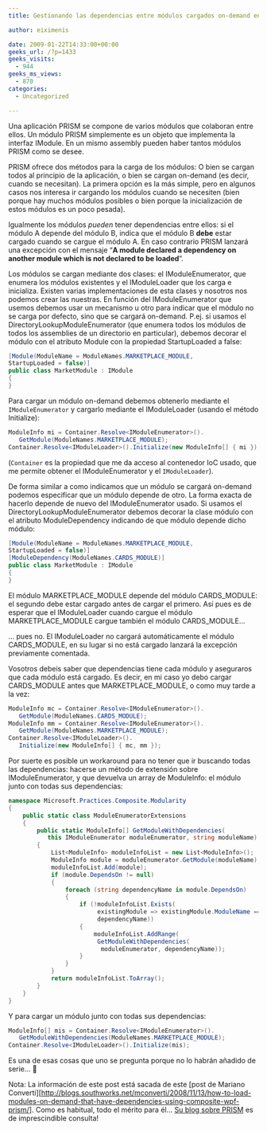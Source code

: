 ```yaml
---
title: Gestionando las dependencias entre módulos cargados on-demand en PRISM

author: eiximenis

date: 2009-01-22T14:33:00+00:00
geeks_url: /?p=1433
geeks_visits:
  - 944
geeks_ms_views:
  - 870
categories:
  - Uncategorized

---
```

Una aplicación PRISM se compone de varios módulos que colaboran entre ellos. Un módulo PRISM simplemente es un objeto que implementa la interfaz IModule. En un mismo assembly pueden haber tantos módulos PRISM como se desee.

<!--more-->

PRISM ofrece dos métodos para la carga de los módulos: O bien se cargan todos al principio de la aplicación, o bien se cargan on-demand (es decir, cuando se necesitan). La primera opción es la más simple, pero en algunos casos nos interesa ir cargando los módulos cuando se necesiten (bien porque hay muchos módulos posibles o bien porque la inicialización de estos módulos es un poco pesada).

Igualmente los módulos _pueden_ tener dependencias entre ellos: si el módulo A depende del módulo B, indica que el módulo B **debe** estar cargado cuando se cargue el módulo A. En caso contrario PRISM lanzará una excepción con el mensaje &ldquo;**A module declared a dependency on another module which is not declared to be loaded**&rdquo;.

Los módulos se cargan mediante dos clases: el IModuleEnumerator, que enumera los módulos existentes y el IModuleLoader que los carga e inicializa. Existen varias implementaciones de esta clases y nosotros nos podemos crear las nuestras. En función del IModuleEnumerator que usemos debemos usar un mecanismo u otro para indicar que el módulo no se carga por defecto, sino que se cargará on-demand. P.ej. si usamos el DirectoryLookupModuleEnumerator (que enumera todos los módulos de todos los assemblies de un directorio en particular), debemos decorar el módulo con el atributo Module con la propiedad StartupLoaded a false:

```cs
[Module(ModuleName = ModuleNames.MARKETPLACE_MODULE, 
StartupLoaded = false)]
public class MarketModule : IModule
{
}
```

Para cargar un módulo on-demand debemos obtenerlo mediante el `IModuleEnumerator` y cargarlo mediante el IModuleLoader (usando el método Initialize):

```cs
ModuleInfo mi = Container.Resolve<IModuleEnumerator>().
   GetModule(ModuleNames.MARKETPLACE_MODULE);
Container.Resolve<IModuleLoader>().Initialize(new ModuleInfo[] { mi });
```

(`Container` es la propiedad que me da acceso al contenedor IoC usado, que me permite obtener el IModuleEnumerator y el `IModuleLoader`).

De forma similar a como indicamos que un módulo se cargará on-demand podemos especificar que un módulo depende de otro. La forma exacta de hacerlo depende de nuevo del IModuleEnumerator usado. Si usamos el DirectoryLookupModuleEnumerator debemos decorar la clase módulo con el atributo ModuleDependency indicando de que módulo depende dicho módulo:

```cs
[Module(ModuleName = ModuleNames.MARKETPLACE_MODULE, 
StartupLoaded = false)]
[ModuleDependency(ModuleNames.CARDS_MODULE)]
public class MarketModule : IModule
{
}
```

El módulo MARKETPLACE\_MODULE depende del módulo CARDS\_MODULE: el segundo debe estar cargado antes de cargar el primero. Así pues es de esperar que el IModuleLoader cuando cargue el módulo MARKETPLACE\_MODULE cargue también el módulo CARDS\_MODULE...

... pues no. El IModuleLoader no cargará automáticamente el módulo CARDS_MODULE, en su lugar si no está cargado lanzará la excepción previamente comentada.

Vosotros debeis saber que dependencias tiene cada módulo y aseguraros que cada módulo está cargado. Es decir, en mi caso yo debo cargar CARDS\_MODULE antes que MARKETPLACE\_MODULE, o como muy tarde a la vez:

```cs
ModuleInfo mc = Container.Resolve<IModuleEnumerator>().
   GetModule(ModuleNames.CARDS_MODULE);
ModuleInfo mm = Container.Resolve<IModuleEnumerator>().
   GetModule(ModuleNames.MARKETPLACE_MODULE);            
Container.Resolve<IModuleLoader>().
   Initialize(new ModuleInfo[] { mc, mm });
```

Por suerte es posible un workaround para no tener que ir buscando todas las dependencias: hacerse un método de extensión sobre IModuleEnumerator, y que devuelva un array de ModuleInfo: el módulo junto con todas sus dependencias:

```cs
namespace Microsoft.Practices.Composite.Modularity
{
    public static class ModuleEnumeratorExtensions
    {
        public static ModuleInfo[] GetModuleWithDependencies(
           this IModuleEnumerator moduleEnumerator, string moduleName)
        {
            List<ModuleInfo> moduleInfoList = new List<ModuleInfo>();
            ModuleInfo module = moduleEnumerator.GetModule(moduleName);
            moduleInfoList.Add(module);
            if (module.DependsOn != null)
            {
                foreach (string dependencyName in module.DependsOn)
                {
                    if (!moduleInfoList.Exists(
                         existingModule => existingModule.ModuleName == 
                         dependencyName))
                    {
                        moduleInfoList.AddRange(
                         GetModuleWithDependencies(
                          moduleEnumerator, dependencyName));
                    }
                }
            }
            return moduleInfoList.ToArray();
        }
    }
}
```

Y para cargar un módulo junto con todas sus dependencias:

```cs
ModuleInfo[] mis = Container.Resolve<IModuleEnumerator>().
   GetModuleWithDependencies(ModuleNames.MARKETPLACE_MODULE);
Container.Resolve<IModuleLoader>().Initialize(mis);
```

Es una de esas cosas que uno se pregunta porque no lo habrán añadido de serie... 🙂

Nota: La información de este post está sacada de este [post de Mariano Converti][http://blogs.southworks.net/mconverti/2008/11/13/how-to-load-modules-on-demand-that-have-dependencies-using-composite-wpf-prism/]. Como es habitual, todo el mérito para él... [Su blog sobre PRISM](http://blogs.southworks.net/mconverti/category/composite-wpf/) es de imprescindible consulta!